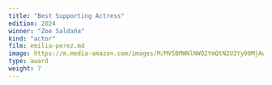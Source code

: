 ```yaml
---
title: "Best Supporting Actress"
edition: 2024
winner: "Zoe Saldaña"
kind: "actor"
film: emilia-perez.md
image: https://m.media-amazon.com/images/M/MV5BMWNlNWQ2YmQtN2U3Yy00MjAwLTk2YWItYWRiNTQ3ZDEyZDI3XkEyXkFqcGc@._V1_FMjpg_UX1024_.jpg
type: award
weight: 7
---
```

